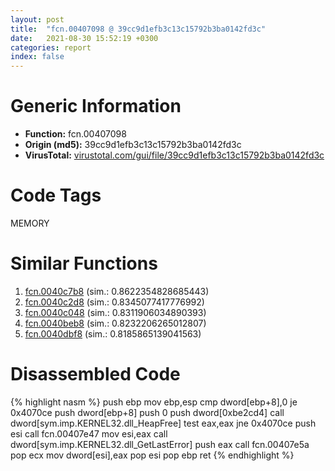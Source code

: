 ```yaml
---
layout: post
title:  "fcn.00407098 @ 39cc9d1efb3c13c15792b3ba0142fd3c"
date:   2021-08-30 15:52:19 +0300
categories: report
index: false
---
```


# Generic Information
- **Function:** fcn.00407098
- **Origin (md5):** 39cc9d1efb3c13c15792b3ba0142fd3c
- **VirusTotal:** [virustotal.com/gui/file/39cc9d1efb3c13c15792b3ba0142fd3c][virustotal_ref]

# Code Tags
<span class="tag" id="MEMORY">MEMORY</span>


# Similar Functions

1. [fcn.0040c7b8][similar_1_ref] (sim.: 0.8622354828685443)
2. [fcn.0040c2d8][similar_2_ref] (sim.: 0.8345077417776992)
3. [fcn.0040c048][similar_3_ref] (sim.: 0.8311906034890393)
4. [fcn.0040beb8][similar_4_ref] (sim.: 0.8232206265012807)
5. [fcn.0040dbf8][similar_5_ref] (sim.: 0.8185865139041563)


# Disassembled Code

{% highlight nasm %}
push ebp
mov ebp,esp
cmp dword[ebp+8],0
je 0x4070ce
push dword[ebp+8]
push 0
push dword[0xbe2cd4]
call dword[sym.imp.KERNEL32.dll_HeapFree]
test eax,eax
jne 0x4070ce
push esi
call fcn.00407e47
mov esi,eax
call dword[sym.imp.KERNEL32.dll_GetLastError]
push eax
call fcn.00407e5a
pop ecx
mov dword[esi],eax
pop esi
pop ebp
ret 
{% endhighlight %}


[similar_1_ref]: /report/fcn.0040c7b8@dd7278b699f8b751b4e28f3abe51fa08
[similar_2_ref]: /report/fcn.0040c2d8@80dd3767d0922df9aac478ac04ef878e
[similar_3_ref]: /report/fcn.0040c048@d04f0467adc195bee31b9e49798c6efb
[similar_4_ref]: /report/fcn.0040beb8@552907d85aff107d1f0784f28c124610
[similar_5_ref]: /report/fcn.0040dbf8@22e4fd0c4b1c614e2ac3f6bd9999bcbd
[virustotal_ref]: https://www.virustotal.com/gui/file/39cc9d1efb3c13c15792b3ba0142fd3c
